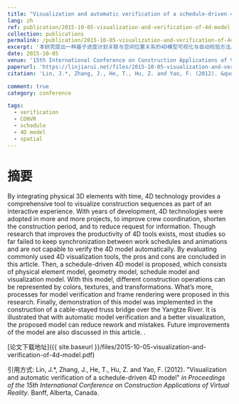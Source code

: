 ```yaml
---
title: "Visualization and automatic verification of a schedule-driven 4D model"
lang: zh
ref: publication/2015-10-05-visualization-and-verification-of-4d-model
collection: publications
permalink: /publication/2015-10-05-visualization-and-verification-of-4d-model
excerpt: '本研究提出一种基于进度计划关联与空间位置关系的4D模型可视化与自动校验方法。'
date: 2015-10-05
venue: '15th International Conference on Construction Applications of Virtual Reality'
paperurl: 'https://linjiarui.net/files/2015-10-05-visualization-and-verification-of-4d-model.pdf'
citation: 'Lin, J.*, Zhang, J., He, T., Hu, Z. and Yao, F. (2012). &quot;Visualization and automatic verification of a schedule-driven 4D model&quot; <i>in Proceedings of the 15th International Conference on Construction Applications of Virtual Reality</i>. Banff, Alberta, Canada.'

comment: true
category: conference

tags: 
  - verification
  - CONVR
  - schedule
  - 4D model
  - spatial
---
```



摘要
====

 By integrating physical 3D elements with time, 4D technology provides a comprehensive tool to visualize  construction  sequences  as  part  of  an  interactive  experience.  With  years  of  development,  4D technologies were adopted in more and more projects, to improve crew coordination, shorten the construction period, and to reduce request for information. Though research that improves the productivity of 4D tools exists, most studies so far failed to keep synchronization between work schedules and animations and are not capable to verify the 4D model automatically. By evaluating commonly used 4D visualization tools, the pros and cons are concluded  in  this  article.  Then,  a  schedule-driven  4D  model  is  proposed,  which  consists  of  physical  element model,  geometry  model,  schedule  model  and  visualization  model.  With  this  model,  different  construction operations  can  be  represented  by  colors,  textures,  and  transformations.  What’s  more,  processes  for  model verification  and  frame  rendering  were  proposed  in  this  research.  Finally,  demonstration  of  this  model  was implemented in the construction of a cable-stayed truss bridge over the Yangtze River. It is illustrated that with automatic model verification and a better visualization, the proposed model can reduce rework and mistakes. Future improvements of the model are also discussed in this article. .

[论文下载地址]({{ site.baseurl }}/files/2015-10-05-visualization-and-verification-of-4d-model.pdf)

引用方式: Lin, J.*, Zhang, J., He, T., Hu, Z. and Yao, F. (2012). &quot;Visualization and automatic verification of a schedule-driven 4D model&quot; <i>in Proceedings of the 15th International Conference on Construction Applications of Virtual Reality</i>. Banff, Alberta, Canada.